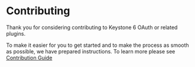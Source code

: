 # Contributing

Thank you for considering contributing to Keystone 6 OAuth or related plugins.

To make it easier for you to get started and to make the process as smooth as possible, we have prepared instructions. To learn more please see [Contribution Guide](/guide/contribution.html)
